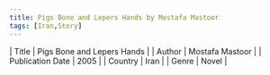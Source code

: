 ```yaml
---
title: Pigs Bone and Lepers Hands by Mostafa Mastoor
tags: [Iran,Story]
---     
```

| Title | Pigs Bone and Lepers Hands  |
| Author |  Mostafa Mastoor  |
| Publication Date | 2005   |
| Country | Iran |
| Genre | Novel  |
        